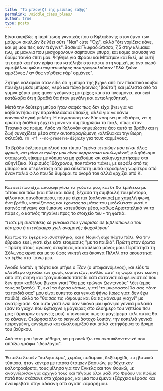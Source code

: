 ```yaml
---
title: "Τα μπλου(ζ) της μεσαίας τάξης"
permalink: /middle_class_blues/
author: true
type: posts
---
```



Είναι ακριβώς η περίπτωση γυναικάς που ο Κηλαιδόνης στον ύμνο των μαύρων σκυλιών δε λέει ούτε "Ναι" ούτε "Όχι", αλλά "ότι νομίζεις κάνε, και μη μου πεις καν τι έγινε". Βασικιά Γλυφαδιώτισσα, 7,5 στην κλίμακα ISO, με μαλλιά που μοσχοβολούν σαμπουάν μπύρα, και καμία διάθεση να δούμε ταινία σπίτι μου. Ψήθηκε για Φράου και Μπάτμαν και Εκεί, με αυτή τη σειρά και ήταν κρίμα που κατέληξε στο πάρτυ στη νομική, με ένα σωρό αμφιβόλου φύλου περιπτωσάρες που τραγουδούσαν "Εδώ ζούνε αμαζόνες / αν θες να'ρθεις πάρ' ορμόνες".   

Ζήτησε καλαμάκι όταν είδε ότι η μπύρα της βγήκε από τον πλαστικό κουβά που έχει μέσα μπύρες, νερό και πάγο (κοινώς "βούτα") και μάλιστα από τα γυμνά χέρια μιας queer γκόμενας με τρίχες και στα πνευμόνια, και εκεί κατάλαβα ότι η βραδιά θα ήταν μεγάλη και αντιολησθητική.

Μετά την δεύτερη μπύρα ήταν σαφές πως δεν είχα βγει για να καβλαντήσω την παραθαλάσσια ύπαρξη, αλλά για να κάνω κοινονιολογική μελέτη. Η σύγκρουση των δύο κόσμων με εξιτάρει, και η ερωτική διάθεση έρχετε μόνο να συμπληρώσει το παζλ, όπως στον Τιτανικό ας πούμε. Λαός vs Κολονάκι σημειώσατε άσο αυτό το βράδυ και η ζωή συνεχίζετε μέσα στην αυτοπαραγώμενη καλτίλα και την 8ωρη σκλαβιά. `rm -rf --no-preserve-dignity` για τους καμμένους.

Το βράδυ έκλεισε με κλισέ του τύπου "*εμένα οι πρώην μου είναι όλες φρικιά, και μένα οι πρώην μου είναι dopperman καυλωμένα*", φιληθήκαμε σταυρωτά, είπαμε με νόημα να μη χαθούμε και καληνυχτιστήκαμε στα αθηνέζικα. Χειρισμός 16άχρονου, που πάντα πιάνει, με κεφάλι από τις μπύρες και υπερένταση από μια αδέσποτη μυτιά κερασμένη νωρίτερα από έναν παλιό φίλο που δε θυμάμαι το όνομά του αλλά αρχίζει από Κ.

----

Και εκεί που είχα αποσαφηνίσει τα γούστα μου, και δε θα έμπλεκα με τέτοια και πάλι (και πάλι και πάλι), ξέχασα τη συμβουλή του μέντορα, φίλου και συνοδοιπόρου, που με είχε πει (σαλονικιός) με χαμηλή φωνή, ένα βράδυ, καπνίζοντας και έχοντας τα μάτια του μισόκλειστα γιατί ο καπνός πήγαινε και έμπαινε κατευθείαν μέσα, καθώς Αριστοτελικά να το πάρεις, ο καπνός πηγαίνει προς το στοιχείο του - τη φωτιά.

"*Ποτέ μη συστηθείς σε γυναίκα που γνώρισες σε βιβλιοπωλείο του κέντρου ή στενόμακρο χωλ αναμονής ψυχολόγου*"

Και πως τα έφερε και συστήθηκα, και η Νομική είχε πάρτυ πάλι. Θα την έβρισκα εκεί, γιατί είχε κάτι ετοιμασίες "με τα παιδιά". Πρώτη στον έρωτα - πρώτη στους αγώνες σκέφτηκα, και καύλωσα μόνος μου. Περπάτησα τη Σόλωνος αργά και με το ύφος νικητή και άκουγα Πιλαλί στα ακουστηκά να έρθω στα πάνω μου.

Άνοιξε λοιπόν η πόρτα και μπήκε ο Τζον (ο υποφαινόμενος), και είδε το ελεύθερο σχεσάκι του χωρίς κομπινεζόν, καθώς αυτή τη φορά ήταν εκείνη απά στη σκηνή και τραγουδούσε τσιτσίδι κάτι σατανιστικά φεμινιστικά που δεν ήταν καθόλου βίγκαν γιατί "θα μας τρώγαν ζωντανούς" λέει (εμάς τους σεξιστές). Έ, εκεί τα έχασα κάπως, γιατί "το μικροαστοί θα σας φάνε τα παιδιά σας" μου είναι ευπεπτο και γενικά ψήνω (ίσως γιατί δεν έχω παιδιά), αλλά το "θα σας τις κόψουμε και θα τις κάνουμε γιαχνί" με ανατρίχιασε. Και αυτό γιατί ενώ σαν εικόνα μου φάνηκε γενικά μαλακία (σαν το γιαχνί που έφτιαχνε η μάγειρας στο ολοήμερο του νηπείου που μας πάρκαραν οι γονείς μου), υπονοούσε πως το μαγείρεμα πάλι αυτές θα το κάνανε. Θεώρησα όλο το σκηνικό άστοχο λοιπόν, την κοπελιά γενικά πειραγμένη, αγνώμονα και αλαλουμτζού και απλά κατηφόρισα το δρόμο του βούρκου.

Από τότε μου έγινε μάθημα, να μη σκαλίζω τον σκουπιδοντενεκέ που απ'έξω γράφει "ιδεολογία".

----

Έστειλα λοιπόν "καλησπέρα", χεράκι, ποδαράκι, δεξί αρχίδι, στη βασικιά τύπισσα, ήταν κέντρο με παρέα έταιρων βασικών, με δέχτηκαν καλοπροαίρετα, τους μίλησα για τον Έγκελς και τον Φουκώ, με αναγνώρισαν για αρχηγό τους και πήγαμε όλοι μαζί στο Φράου να πιούμε ποτά που σκάσανε στα χέρια μας, και μια που έμενα εξάρχεια κέρασα και ένα κρεβάτι στην αδειανή από αγάπη κάμαρή μου.
